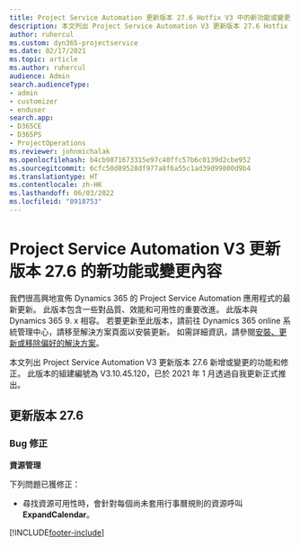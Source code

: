```yaml
---
title: Project Service Automation 更新版本 27.6 Hotfix V3 中的新功能或變更
description: 本文列出 Project Service Automation V3 更新版本 27.6 Hotfix 中提供的功能和修正。
author: ruhercul
ms.custom: dyn365-projectservice
ms.date: 02/17/2021
ms.topic: article
ms.author: ruhercul
audience: Admin
search.audienceType:
- admin
- customizer
- enduser
search.app:
- D365CE
- D365PS
- ProjectOperations
ms.reviewer: johnmichalak
ms.openlocfilehash: b4cb9871673315e97c40ffc57b6c0139d2cbe952
ms.sourcegitcommit: 6cfc50d89528df977a8f6a55c1ad39d99800d9b4
ms.translationtype: HT
ms.contentlocale: zh-HK
ms.lasthandoff: 06/03/2022
ms.locfileid: "8918753"
---
```

# <a name="whats-new-or-changed-in-project-service-automation-update-release-276-v3"></a>Project Service Automation V3 更新版本 27.6 的新功能或變更內容

我們很高興地宣佈 Dynamics 365 的 Project Service Automation 應用程式的最新更新。 此版本包含一些對品質、效能和可用性的重要改進。 此版本與 Dynamics 365 9. x 相容。 若要更新至此版本，請前往 Dynamics 365 online 系統管理中心，請移至解決方案頁面以安裝更新。 如需詳細資訊，請參閱[安裝、更新或移除偏好的解決方案](/power-platform/admin/install-remove-preferred-solution)。

本文列出 Project Service Automation V3 更新版本 27.6 新增或變更的功能和修正。 此版本的組建編號為 V3.10.45.120，已於 2021 年 1 月透過自我更新正式推出。

## <a name="update-release-276"></a>更新版本 27.6

### <a name="bug-fixes"></a>Bug 修正


**資源管理**

下列問題已獲修正：

- 尋找資源可用性時，會針對每個尚未套用行事曆規則的資源呼叫 **ExpandCalendar**。


[!INCLUDE[footer-include](../includes/footer-banner.md)]
